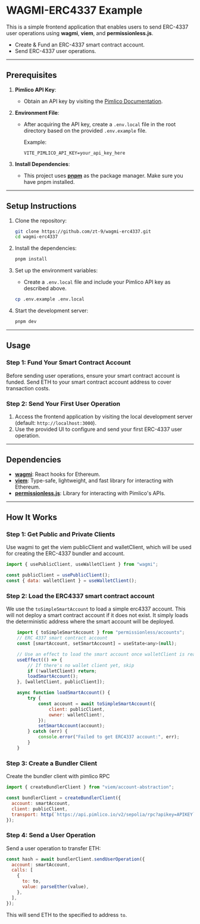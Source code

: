 # WAGMI-ERC4337 Example

This is a simple frontend application that enables users to send ERC-4337 user operations using **wagmi**, **viem**, and **permissionless.js**.

- Create & Fund an ERC-4337 smart contract account.
- Send ERC-4337 user operations.

---

## Prerequisites

1. **Pimlico API Key**:
   - Obtain an API key by visiting the [Pimlico Documentation](https://docs.pimlico.io/).
   
2. **Environment File**:
   - After acquiring the API key, create a `.env.local` file in the root directory based on the provided `.env.example` file.
     
     Example:
     ```plaintext
     VITE_PIMLICO_API_KEY=your_api_key_here
     ```

3. **Install Dependencies**:
   - This project uses [**pnpm**](https://pnpm.io/installation) as the package manager. Make sure you have pnpm installed.
     

---

## Setup Instructions

1. Clone the repository:
   ```bash
   git clone https://github.com/zt-9/wagmi-erc4337.git
   cd wagmi-erc4337
   ```

2. Install the dependencies:
   ```bash
   pnpm install
   ```

3. Set up the environment variables:
   - Create a `.env.local` file and include your Pimlico API key as described above.
   ```bash
   cp .env.example .env.local
   ```

4. Start the development server:
   ```bash
   pnpm dev
   ```

---

## Usage

### Step 1: Fund Your Smart Contract Account
Before sending user operations, ensure your smart contract account is funded. Send ETH to your smart contract account address to cover transaction costs.

### Step 2: Send Your First User Operation
1. Access the frontend application by visiting the local development server (default: `http://localhost:3000`).
2. Use the provided UI to configure and send your first ERC-4337 user operation.

---

## Dependencies
- **[wagmi](https://wagmi.sh/)**: React hooks for Ethereum.
- **[viem](https://viem.sh/)**: Type-safe, lightweight, and fast library for interacting with Ethereum.
- **[permissionless.js](https://docs.pimlico.io/)**: Library for interacting with Pimlico's APIs.

---

## How It Works

### Step 1: Get Public and Private Clients
Use wagmi to get the viem publicClient and walletClient, which will be used for creating the ERC-4337 bundler and account.

```js
import { usePublicClient, useWalletClient } from "wagmi";

const publicClient = usePublicClient();
const { data: walletClient } = useWalletClient();
```

### Step 2: Load the ERC4337 smart contract account
We use the `toSimpleSmartAccount` to load a simple erc4337 account.
This will not deploy a smart contract account if it does not exist. It simply loads the deterministic address where the smart account will be deployed.
```js
	import { toSimpleSmartAccount } from "permissionless/accounts";
	// ERC 4337 smart contract account
	const [smartAccount, setSmartAccount] = useState<any>(null);

	// Use an effect to load the smart account once walletClient is ready
	useEffect(() => {
		// If there's no wallet client yet, skip
		if (!walletClient) return;
		loadSmartAccount();
	}, [walletClient, publicClient]);

	async function loadSmartAccount() {
		try {
			const account = await toSimpleSmartAccount({
				client: publicClient,
				owner: walletClient!,
			});
			setSmartAccount(account);
		} catch (err) {
			console.error("Failed to get ERC4337 account:", err);
		}
	}
```

### Step 3: Create a Bundler Client

Create the bundler client with pimlico RPC
```js
import { createBundlerClient } from "viem/account-abstraction";

const bundlerClient = createBundlerClient({
  account: smartAccount,
  client: publicClient,
  transport: http(`https://api.pimlico.io/v2/sepolia/rpc?apikey=APIKEY`),
});
```

### Step 4: Send a User Operation

Send a user operation to transfer ETH:
```js
const hash = await bundlerClient.sendUserOperation({
  account: smartAccount,
  calls: [
    {
      to: to,
      value: parseEther(value),
    },
  ],
});
```

This will send ETH to the specified to address `to`.



